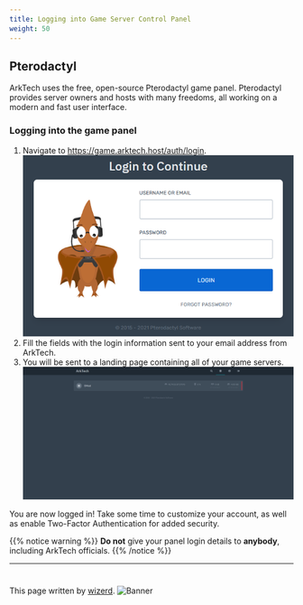 ```yaml
---
title: Logging into Game Server Control Panel
weight: 50
---
```


## Pterodactyl
ArkTech uses the free, open-source Pterodactyl game panel. Pterodactyl provides server owners and hosts with many freedoms, all working on a modern and fast user interface.

### Logging into the game panel
1. Navigate to https://game.arktech.host/auth/login.
![Screenshot](/basics/images/login.png)
2. Fill the fields with the login information sent to your email address from ArkTech. 
3. You will be sent to a landing page containing all of your game servers. 
![Screenshot](/basics/images/login2.png) 

You are now logged in! Take some time to customize your account, as well as enable Two-Factor Authentication for added security.

{{% notice warning %}}
**Do not** give your panel login details to **anybody**, including ArkTech officials. 
{{% /notice %}}

---
#
This page written by [wizerd](/contributors/wizerd/).
![Banner](/images/fishy.gif)